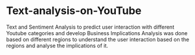 # Text-analysis-on-YouTube
Text and Sentiment Analysis to predict user interaction with different Youtube categories and develop Business Implications
Analysis was done based on different regions to understand the user interaction based on the regions and analyse the implications of it.
